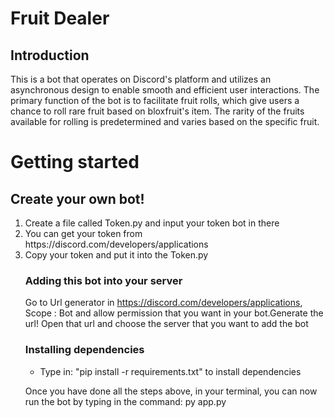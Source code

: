 # Fruit Dealer
## Introduction
This is a bot that operates on Discord's platform and utilizes an asynchronous design to enable smooth and efficient user interactions. The primary function of the bot is to facilitate fruit rolls, which give users a chance to roll rare fruit based on bloxfruit's item. The rarity of the fruits available for rolling is predetermined and varies based on the specific fruit.

# Getting started

## Create your own bot!
<ol>
 <li>Create a file called Token.py and input your token bot in there</li>
 <li>You can get your token from https://discord.com/developers/applications </li>
  <li>Copy your token and put it into the Token.py</li>
  
  ### Adding this bot into your server</h3>
  Go to Url generator in https://discord.com/developers/applications, Scope : Bot and allow permission that you want in your bot.Generate the url! Open that url and choose the server that you want to add the bot


### Installing dependencies
<ul>
  <li>Type in: "pip install -r requirements.txt" to install dependencies</li>
  </ul>
 
  Once you have done all the steps above, in your terminal, you can now run the bot by typing in the command: py app.py
